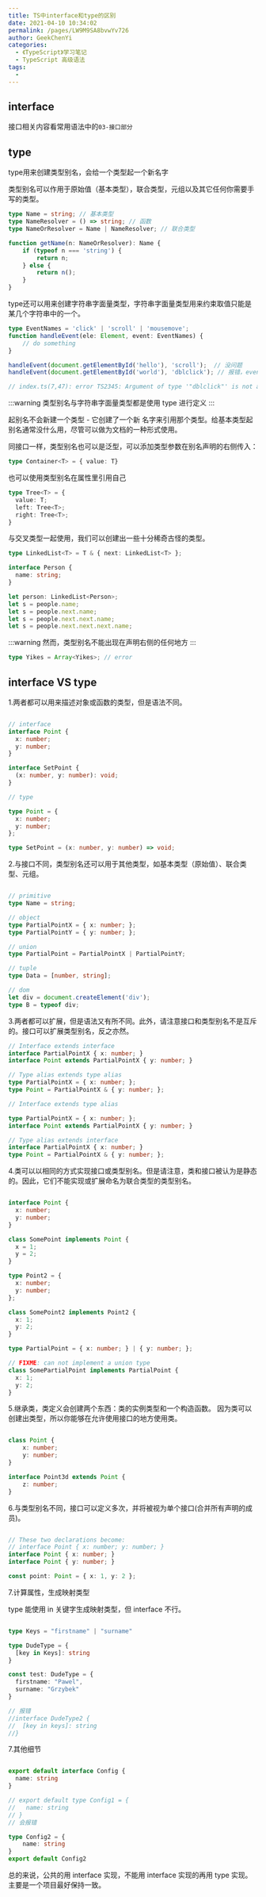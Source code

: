 ```yaml
---
title: TS中interface和type的区别
date: 2021-04-10 10:34:02
permalink: /pages/LW9M9SA8bvwYv726
author: GeekChenYi
categories: 
  - 《TypeScript》学习笔记
  - TypeScript 高级语法
tags: 
  - 
---
```


## interface

接口相关内容看常用语法中的`03-接口部分`

## type

type用来创建类型别名，会给一个类型起一个新名字

类型别名可以作用于原始值（基本类型），联合类型，元组以及其它任何你需要手写的类型。

```typescript
type Name = string; // 基本类型
type NameResolver = () => string; // 函数
type NameOrResolver = Name | NameResolver; // 联合类型

function getName(n: NameOrResolver): Name {
    if (typeof n === 'string') {
        return n;
    } else {
        return n();
    }
}
```

type还可以用来创建字符串字面量类型，字符串字面量类型用来约束取值只能是某几个字符串中的一个。

```typescript
type EventNames = 'click' | 'scroll' | 'mousemove';
function handleEvent(ele: Element, event: EventNames) {
    // do something
}

handleEvent(document.getElementById('hello'), 'scroll');  // 没问题
handleEvent(document.getElementById('world'), 'dblclick'); // 报错，event 不能为 'dblclick'

// index.ts(7,47): error TS2345: Argument of type '"dblclick"' is not assignable to parameter of type 'EventNames'.
```

:::warning
类型别名与字符串字面量类型都是使用 type 进行定义
:::

起别名不会新建一个类型 - 它创建了一个新 名字来引用那个类型。给基本类型起别名通常没什么用，尽管可以做为文档的一种形式使用。

同接口一样，类型别名也可以是泛型，可以添加类型参数在别名声明的右侧传入：

```typescript
type Container<T> = { value: T}
```

也可以使用类型别名在属性里引用自己

```typescript
type Tree<T> = {
  value: T;
  left: Tree<T>;
  right: Tree<T>;
}
```

与交叉类型一起使用，我们可以创建出一些十分稀奇古怪的类型。

```typescript
type LinkedList<T> = T & { next: LinkedList<T> };

interface Person {
  name: string;
}

let person: LinkedList<Person>;
let s = people.name;
let s = people.next.name;
let s = people.next.next.name;
let s = people.next.next.next.name;
```

:::warning
然而，类型别名不能出现在声明右侧的任何地方
:::

```typescript
type Yikes = Array<Yikes>; // error
```

## interface VS type

1.两者都可以用来描述对象或函数的类型，但是语法不同。

```typescript

// interface
interface Point {
  x: number;
  y: number;
}

interface SetPoint {
  (x: number, y: number): void;
}

// type

type Point = {
  x: number;
  y: number;
};

type SetPoint = (x: number, y: number) => void;
```
2.与接口不同，类型别名还可以用于其他类型，如基本类型（原始值）、联合类型、元组。

```typescript

// primitive
type Name = string;

// object
type PartialPointX = { x: number; };
type PartialPointY = { y: number; };

// union
type PartialPoint = PartialPointX | PartialPointY;

// tuple
type Data = [number, string];

// dom
let div = document.createElement('div');
type B = typeof div;

```

3.两者都可以扩展，但是语法又有所不同。此外，请注意接口和类型别名不是互斥的。接口可以扩展类型别名，反之亦然。

```typescript
// Interface extends interface
interface PartialPointX { x: number; }
interface Point extends PartialPointX { y: number; }

// Type alias extends type alias
type PartialPointX = { x: number; };
type Point = PartialPointX & { y: number; };

// Interface extends type alias

type PartialPointX = { x: number; };
interface Point extends PartialPointX { y: number; }

// Type alias extends interface
interface PartialPointX { x: number; }
type Point = PartialPointX & { y: number; };

```

4.类可以以相同的方式实现接口或类型别名。但是请注意，类和接口被认为是静态的。因此，它们不能实现或扩展命名为联合类型的类型别名。

```typescript

interface Point {
  x: number;
  y: number;
}

class SomePoint implements Point {
  x = 1;
  y = 2;
}

type Point2 = {
  x: number;
  y: number;
};

class SomePoint2 implements Point2 {
  x: 1;
  y: 2;
}

type PartialPoint = { x: number; } | { y: number; };

// FIXME: can not implement a union type
class SomePartialPoint implements PartialPoint {
  x: 1;
  y: 2;
}

```

5.继承类，类定义会创建两个东西：类的实例类型和一个构造函数。 因为类可以创建出类型，所以你能够在允许使用接口的地方使用类。

```typescript

class Point {
    x: number;
    y: number;
}

interface Point3d extends Point {
    z: number;
}

```

6.与类型别名不同，接口可以定义多次，并将被视为单个接口(合并所有声明的成员)。

```typescript

// These two declarations become:
// interface Point { x: number; y: number; }
interface Point { x: number; }
interface Point { y: number; }

const point: Point = { x: 1, y: 2 };

```

7.计算属性，生成映射类型

type 能使用 in 关键字生成映射类型，但 interface 不行。

```typescript

type Keys = "firstname" | "surname"

type DudeType = {
  [key in Keys]: string
}

const test: DudeType = {
  firstname: "Pawel",
  surname: "Grzybek"
}

// 报错
//interface DudeType2 {
//  [key in keys]: string
//}

```

7.其他细节

```typescript

export default interface Config {
  name: string
}

// export default type Config1 = {
//   name: string
// }
// 会报错

type Config2 = {
    name: string
}
export default Config2

```

总的来说，公共的用 interface 实现，不能用 interface 实现的再用 type 实现。主要是一个项目最好保持一致。
